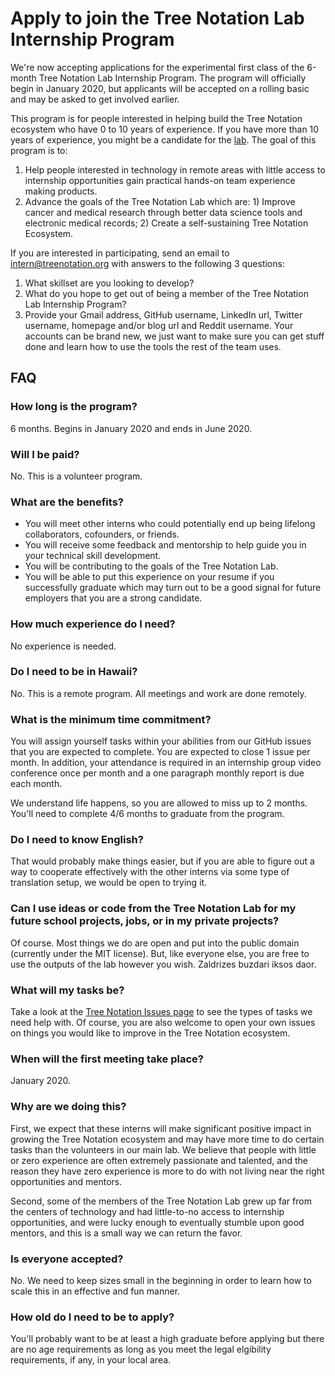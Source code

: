 # Apply to join the Tree Notation Lab Internship Program

We're now accepting applications for the experimental first class of the 6-month Tree Notation Lab Internship Program. The program will officially begin in January 2020, but applicants will be accepted on a rolling basic and may be asked to get involved earlier.

This program is for people interested in helping build the Tree Notation ecosystem who have 0 to 10 years of experience. If you have more than 10 years of experience, you might be a candidate for the [lab](https://github.com/treenotation/lab.treenotation.org/blob/master/apply.md). The goal of this program is to:

1. Help people interested in technology in remote areas with little access to internship opportunities gain practical hands-on team experience making products.
2. Advance the goals of the Tree Notation Lab which are: 1) Improve cancer and medical research through better data science tools and electronic medical records; 2) Create a self-sustaining Tree Notation Ecosystem.

If you are interested in participating, send an email to [intern@treenotation.org](mailto:intern@treenotation.org) with answers to the following 3 questions:

1. What skillset are you looking to develop?
2. What do you hope to get out of being a member of the Tree Notation Lab Internship Program?
3. Provide your Gmail address, GitHub username, LinkedIn url, Twitter username, homepage and/or blog url and Reddit username. Your accounts can be brand new, we just want to make sure you can get stuff done and learn how to use the tools the rest of the team uses.

## FAQ

### How long is the program?

6 months. Begins in January 2020 and ends in June 2020.

### Will I be paid?

No. This is a volunteer program.

### What are the benefits?

- You will meet other interns who could potentially end up being lifelong collaborators, cofounders, or friends.
- You will receive some feedback and mentorship to help guide you in your technical skill development.
- You will be contributing to the goals of the Tree Notation Lab.
- You will be able to put this experience on your resume if you successfully graduate which may turn out to be a good signal for future employers that you are a strong candidate.

### How much experience do I need?

No experience is needed.

### Do I need to be in Hawaii?

No. This is a remote program. All meetings and work are done remotely.

### What is the minimum time commitment?

You will assign yourself tasks within your abilities from our GitHub issues that you are expected to complete. You are expected to close 1 issue per month. In addition, your attendance is required in an internship group video conference once per month and a one paragraph monthly report is due each month.

We understand life happens, so you are allowed to miss up to 2 months. You'll need to complete 4/6 months to graduate from the program.

### Do I need to know English?

That would probably make things easier, but if you are able to figure out a way to cooperate effectively with the other interns via some type of translation setup, we would be open to trying it.

### Can I use ideas or code from the Tree Notation Lab for my future school projects, jobs, or in my private projects?

Of course. Most things we do are open and put into the public domain (currently under the MIT license). But, like everyone else, you are free to use the outputs of the lab however you wish. Zaldrizes buzdari iksos daor.

### What will my tasks be?

Take a look at the [Tree Notation Issues page](https://github.com/treenotation/jtree/issues) to see the types of tasks we need help with. Of course, you are also welcome to open your own issues on things you would like to improve in the Tree Notation ecosystem.

### When will the first meeting take place?

January 2020.

### Why are we doing this?

First, we expect that these interns will make significant positive impact in growing the Tree Notation ecosystem and may have more time to do certain tasks than the volunteers in our main lab. We believe that people with little or zero experience are often extremely passionate and talented, and the reason they have zero experience is more to do with not living near the right opportunities and mentors.

Second, some of the members of the Tree Notation Lab grew up far from the centers of technology and had little-to-no access to internship opportunities, and were lucky enough to eventually stumble upon good mentors, and this is a small way we can return the favor.

### Is everyone accepted?

No. We need to keep sizes small in the beginning in order to learn how to scale this in an effective and fun manner.

### How old do I need to be to apply?

You'll probably want to be at least a high graduate before applying but there are no age requirements as long as you meet the legal elgibility requirements, if any, in your local area.
